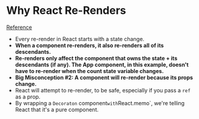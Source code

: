 # Why React Re-Renders
[Reference](https://www.joshwcomeau.com/react/why-react-re-renders/)

- Every re-render in React starts with a state change.
- **When a component re-renders, it also re-renders all of its descendants.**
- **Re-renders only affect the component that owns the state + its descendants (if any). The App component, in this example, doesn't have to re-render when the count state variable changes.**
- **Big Misconception #2: A component will re-render because its props change.**
- React will attempt to re-render, to be safe, especially if you pass a `ref` as a prop.
- By wrapping a `Decoraton` component` with `React.memo`, we're telling React that it's a pure component.

